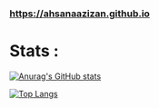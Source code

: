 
### https://ahsanaazizan.github.io


# Stats :

[![Anurag's GitHub stats](https://github-readme-stats.vercel.app/api?username=ahsanAazizan&show_icons=true&theme=transparent)](https://github.com/anuraghazra/github-readme-statst)


[![Top Langs](https://github-readme-stats.vercel.app/api/top-langs/?username=ahsanAazizan&show_icons=true&theme=transparent)](https://github.com/anuraghazra/github-readme-stats)
